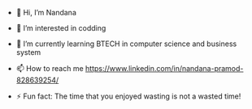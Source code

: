 - 👋 Hi, I’m Nandana
- 👀 I’m interested in codding
- 🌱 I’m currently learning BTECH in computer science and business system

- 📫 How to reach me https://www.linkedin.com/in/nandana-pramod-828639254/

- ⚡ Fun fact: The time that you enjoyed wasting is not a wasted time!

<!---
nandanaap/nandanaap is a ✨ special ✨ repository because its `README.md` (this file) appears on your GitHub profile.
You can click the Preview link to take a look at your changes.
--->
